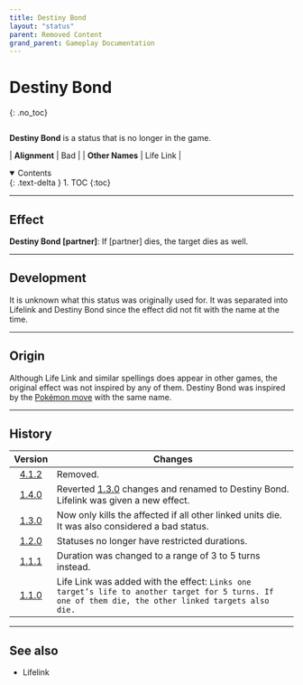 ```yaml
---
title: Destiny Bond
layout: "status"
parent: Removed Content
grand_parent: Gameplay Documentation
---
```


# Destiny Bond
{: .no_toc}

<div class="row">
<div class="column content" markdown="1">

**Destiny Bond** is a status that is no longer in the game.

| **Alignment** | Bad |
| **Other Names** | Life Link |

</div>
<div class="column toc" markdown="1">
<details open markdown="block">
<summary>
Contents
</summary>
{: .text-delta }
1. TOC
{:toc}
</details>
</div>
</div> 

---

## Effect

**Destiny Bond \[partner\]**: If \[partner\] dies, the target dies as well.

---

## Development

It is unknown what this status was originally used for. It was separated into Lifelink and Destiny Bond since the effect did not fit with the name at the time.

---

## Origin

Although Life Link and similar spellings does appear in other games, the original effect was not inspired by any of them. Destiny Bond was inspired by the [Pokémon move](https://bulbapedia.bulbagarden.net/wiki/Destiny_Bond_(move)) with the same name.

---

## History

| Version | Changes |
| :---: | --- |
| [4.1.2](v4#v4.1.2) | Removed. |
| [1.4.0](v1#v1.4.0) | Reverted [1.3.0](v1#v1.3.0) changes and renamed to Destiny Bond. Lifelink was given a new effect. |
| [1.3.0](v1#v1.3.0) | Now only kills the affected if all other linked units die. It was also considered a bad status. |
| [1.2.0](v1#v1.2.0) | Statuses no longer have restricted durations. |
| [1.1.1](v1#v1.1.1) | Duration was changed to a range of 3 to 5 turns instead. |
| [1.1.0](v1#v1.1.0) | Life Link was added with the effect: `Links one target’s life to another target for 5 turns. If one of them die, the other linked targets also die.` |

---

## See also

- Lifelink